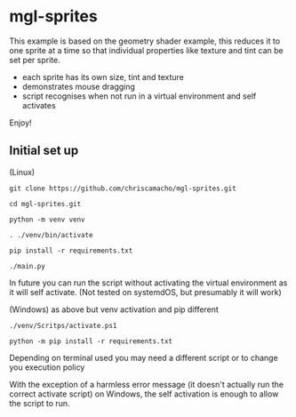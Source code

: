 # mgl-sprites

This example is based on the geometry shader example, this reduces it to
one sprite at a time so that individual properties like texture and tint
can be set per sprite.

* each sprite has its own size, tint and texture
* demonstrates mouse dragging
* script recognises when not run in a virtual environment and self activates


Enjoy!

## Initial set up

(Linux)
```
git clone https://github.com/chriscamacho/mgl-sprites.git

cd mgl-sprites.git

python -m venv venv

. ./venv/bin/activate

pip install -r requirements.txt

./main.py
```
In future you can run the script without activating the virtual 
environment as it will self activate.
(Not tested on systemdOS, but presumably it will work)

(Windows)
as above but venv activation and pip different
```
./venv/Scritps/activate.ps1

python -m pip install -r requirements.txt
```
Depending on terminal used you may need a different script or to change
you execution policy

With the exception of a harmless error message (it doesn't actually
run the correct activate script) on Windows, the self activation is
enough to allow the script to run.

